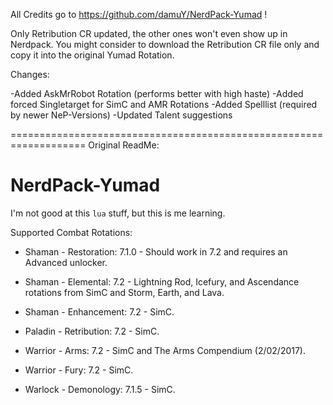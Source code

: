 All Credits go to https://github.com/damuY/NerdPack-Yumad !

Only Retribution CR updated, the other ones won't even show up in Nerdpack.
You might consider to download the Retribution CR file only and copy it into the original Yumad Rotation.

Changes: 

-Added AskMrRobot Rotation (performs better with high haste)
-Added forced Singletarget for SimC and AMR Rotations
-Added Spelllist (required by newer NeP-Versions)
-Updated Talent suggestions

===================================================================
Original ReadMe:

# NerdPack-Yumad

I'm not good at this ```lua``` stuff, but this is me learning.

Supported Combat Rotations:

 * Shaman - Restoration: 7.1.0 - Should work in 7.2 and requires an Advanced unlocker.
 
 * Shaman - Elemental: 7.2 - Lightning Rod, Icefury, and Ascendance rotations from SimC and Storm, Earth, and Lava.
 
 * Shaman - Enhancement: 7.2 - SimC.
 
 * Paladin - Retribution: 7.2 - SimC.
 
 * Warrior - Arms: 7.2 - SimC and The Arms Compendium (2/02/2017).
 
 * Warrior - Fury: 7.2 - SimC.
 
 * Warlock - Demonology: 7.1.5 - SimC.
